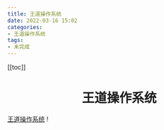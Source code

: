 ```yaml
---
title: 王道操作系统
date: 2022-03-16 15:02
categories:
- 王道操作系统
tags:
- 未完成
---
```


<!-- more -->
[[toc]]
<div align="center"><h1><strong> 王道操作系统</strong></h1></div>



[王道操作系统](https://www.bilibili.com/video/BV1YE411D7nH)
! [](./static/王道操作系统_pdf_1.pdf)